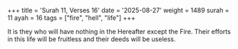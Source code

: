 +++
title = 'Surah 11, Verses 16'
date = '2025-08-27'
weight = 1489
surah = 11
ayah = 16
tags = ["fire", "hell", "life"]
+++

It is they who will have nothing in the Hereafter except the Fire. Their efforts in this life will be fruitless and their deeds will be useless.